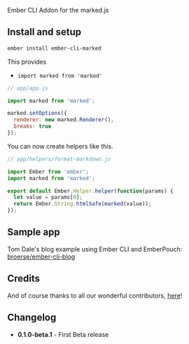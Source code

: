 
Ember CLI Addon for the marked.js

## Install and setup

```bash
ember install ember-cli-marked
```

This provides
- `import marked from 'marked'`


```js
// app/app.js

import marked from 'marked';

marked.setOptions({
  renderer: new marked.Renderer(),
  breaks: true
});
```

You can now create helpers like this.

```js
// app/helpers/format-markdown.js

import Ember from 'ember';
import marked from 'marked';

export default Ember.Helper.helper(function(params) {
  let value = params[0];
  return Ember.String.htmlSafe(marked(value));
});
```

## Sample app

Tom Dale's blog example using Ember CLI and EmberPouch: [broerse/ember-cli-blog](https://github.com/broerse/ember-cli-blog)

## Credits

And of course thanks to all our wonderful contributors, [here](https://github.com/martinic/ember-cli-marked/graphs/contributors)!

## Changelog
* **0.1.0-beta.1** - First Beta release
